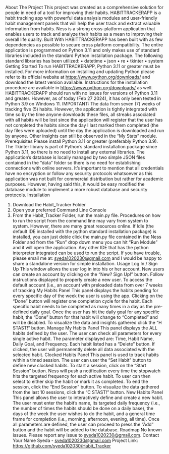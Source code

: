 About The Project
This project was created as a comprehensive solution for people in need of a tool for improving their habits. HABITTRACKERAPP is a habit tracking app with powerful data analysis modules and user-friendly habit management panels that will help the user track and extract valuable information from habits. Ness is a strong cross-platform application that enables users to track and analyze their habits as a mean to improving their overall life quality.
Built With
HABITTRACKERAPP has been built with as few dependencies as possible to secure cross platform compatibility. The entire application is programmed on Python 3.11 and only makes use of standard libraries included in the standard Python installation package. The following standard libraries has been utilized:
•	datetime
•	json
•	re
•	tkinter
•	system
Getting Started
To run HABITTRACKERAPP, Python 3.11 or greater must be installed. For more information on installing and updating Python please refer to its official website at https://www.python.org/downloads/ and download the latest version available. Instructions for the installation procedure are available in https://www.python.org/downloads/ as well. HABITTRACKERAPP should run with no issues for versions of Python 3.11 and greater. However, as of today (Feb 27 2024), it has only been tested in Python 3.9 on Windows 11.
IMPORTANT: The data from seven (7) weeks of tracking five (5) habits. However, the application is tightly integrated with time so by the time anyone downloads these files, all streaks associated with all habits will be lost since the application will register that the user has not completed the habits since the day I last marked them completed (the day files were uploaded) until the day the application is downloaded and run by anyone. Other insights can still be observed in the “My Stats” module.
Prerequisites
Please install Python 3.11 or greater (preferably Python 3.9). The Tkinter library is part of Python’s standard installation package since Python 3.11, so there is no need to install any external libraries. 
The application’s database is locally managed by two simple JSON files contained in the “data” folder so there is no need for establishing connections with online servers. It’s important to mention that all credentials have no encryption or follow any security protocols whatsoever as this application was not built for commercial distribution but rather for academic purposes. However, having said this, it would be easy modified the database module to implement a more robust database and security protocols.
Installation
1.	Download the Habit_Tracker  Folder
2.	Open your preferred Command Line Console
3.	From the Habit_Tracker   Folder, run the main.py file.
Procedures on how to run the script from the command line may vary from system to system. However, there are many great resources online. If Idle (the default IDE installed with the python standard installation package) is installed, you can just doble click the main.py file contained in the Ness Folder and from the “Run” drop down menu you can hit “Run Module” and it will open the application. Any other IDE that has the python interpreter integrated can be used to run the script.
If you have trouble, please email me at: syeda1020230@gmail.com  and I would be happy to share a standalone version for simple installation. 
Usage
Log In / Sign Up
This window allows the user log in into his or her account. New users can create an account by clicking on the “New? Sign Up!” button. Follow instructions displayed to properly create a new user. 
To access the default account (i.e., an account with preloaded data from over 7 weeks of tracking 
My Habits Panel
This panel displays the habits pending for every specific day of the week the user is using the app. Clicking on the “Done” button will register one completion cycle for the habit. Each specific habit needs to be completed as many times in a day as the pre-defined daily goal. Once the user has hit the daily goal for any specific habit, the “Done” button for that habit will change to “Completed” and will be disabled. To visualize the data and insights gathered click the “H STAST!” button.
Manage My Habits Panel
This panel displays the ALL habits defined by the user. The user can check all parameters for every single active habit. The parameter displayed are: Time, Habit Name, Daily Goal, and Frequency. Each habit listed has a “Delete” button. If clicked, the user will permanently delete all data associated with the selected habit. 
Clocked Habits Panel
This panel is used to track habits within a timed session. The user can user the “Set Habit” button to define new clocked habits. To start a session, click on the “Start Session” button. Ness will push a notification every time the stopwatch hits the targeted frequency for each active habit. To user can then select to either skip the habit or mark it as completed. To end the session, click the “End Session” button. To visualize the data gathered from the last 10 sessions, click the “C STAST!” button.
New Habits Panel
This panel allows the user to interactively define and create a new habit. The user must enter the habit’s name, its targeted daily frequency (i.e., the number of times the habits should be done on a daily base), the days of the week the user wishes to do the habit, and a general time frame for completion (i.e., morning, afternoon, evening, all time). Once all parameters are defined, the user can proceed to press the “Add” button and the habit will be added to the database.
Roadmap
No known issues. Please report any issue to syeda1020230@gmail.com. 
Contact
Your Name  Syeda - syeda1020230@gmail.com
Project Link: https://github.com/syeda102030/Habit_Tracker

